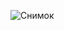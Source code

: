 ![Снимок](https://user-images.githubusercontent.com/36745094/68160283-7ec28300-ff64-11e9-8edc-397469d4ba6e.PNG)
